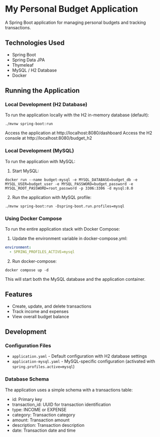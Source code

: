 # My Personal Budget Application

A Spring Boot application for managing personal budgets and tracking transactions.

## Technologies Used
- Spring Boot
- Spring Data JPA
- Thymeleaf
- MySQL / H2 Database
- Docker

## Running the Application

### Local Development (H2 Database)

To run the application locally with the H2 in-memory database (default):

```shell
./mvnw spring-boot:run
```

Access the application at http://localhost:8080/dashboard
Access the H2 console at http://localhost:8080/budget_h2

### Local Development (MySQL)

To run the application with MySQL:

1. Start MySQL:
```shell
docker run --name budget-mysql -e MYSQL_DATABASE=budget_db -e MYSQL_USER=budget_user -e MYSQL_PASSWORD=budget_password -e MYSQL_ROOT_PASSWORD=root_password -p 3306:3306 -d mysql:8.0
```

2. Run the application with MySQL profile:
```shell
./mvnw spring-boot:run -Dspring-boot.run.profiles=mysql
```

### Using Docker Compose

To run the entire application stack with Docker Compose:

1. Update the environment variable in docker-compose.yml:
```yaml
environment:
  - SPRING_PROFILES_ACTIVE=mysql
```

2. Run docker-compose:
```shell
docker compose up -d
```

This will start both the MySQL database and the application container.

## Features
- Create, update, and delete transactions
- Track income and expenses
- View overall budget balance

## Development

### Configuration Files
- `application.yaml` - Default configuration with H2 database settings
- `application-mysql.yaml` - MySQL-specific configuration (activated with `spring.profiles.active=mysql`)

### Database Schema
The application uses a simple schema with a transactions table:
- id: Primary key
- transaction_id: UUID for transaction identification
- type: INCOME or EXPENSE
- category: Transaction category
- amount: Transaction amount
- description: Transaction description
- date: Transaction date and time 